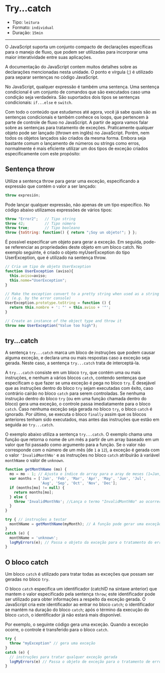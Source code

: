 # Try...catch

* Tipo: `leitura`
* Formato: `individual`
* Duração: `15min`

***

O JavaScript suporta um conjunto compacto de declarações específicas para o
manejo de fluxo, que podem ser utilizadas para incorporar uma maior
interatividade entre suas aplicações.

A documentação do JavaScript contem muitos detalhes sobre as declarações
mencionadas nesta unidade. O ponto e vírgula (;) é utilizado para separar
sentenças no código JavaScript.

No JavaScript, qualquer expressão é também uma sentença. Uma sentença condicional
é um conjunto de comandos que são executados caso uma condição seja verdadeira.
São suportados dois tipos se sentenças condicionais: `if...else` e `switch`.

Com todo o conteúdo que estudamos até agora, você já sabe quais são as sentenças
condicionais e também conhece os loops, que pertencem à parte de controle de
fluxo no JavaScript. A partir de agora vamos falar sobre as sentenças para
tratamento de exceções. Praticamente qualquer objeto pode ser lançado (_thrown_
em inglês) no JavaScript. Porém, nem todos os objetos lançados são criados da
mesma forma. Embora seja bastante comum o lançamento de números ou strings como
erros, normalmente é mais eficiente utilizar um dos tipos de exceção criados
especificamente com este propósito:

## Sentença throw

Utilize a sentença throw para gerar uma exceção, especificando a expressão que
contém o valor a ser lançado:

```js
throw expresión;
```

Pode lançar qualquer expressão, não apenas de um tipo específico. No código
abaixo utilizamos expressões de vários tipos:

```js
throw "Error2";   // Tipo string
throw 42;         // Tipo número
throw true;       // Tipo booleano
throw {toString: function() { return "¡Soy un objeto!"; } };
```

É possível especificar um objeto para gerar a exceção. Em seguida, pode-se
referenciar as propriedades deste objeto em um bloco catch. No exemplo seguinte,
é criado o objeto myUserException do tipo UserException, que é utilizado na
sentença throw.

```js
// Cria um tipo de objeto UserException
function UserException (aviso){
  this.aviso=aviso;
  this.nome="UserException";
}

// Make the exception convert to a pretty string when used as a string
// (e.g. by the error console)
UserException.prototype.toString = function () {
  return this.nombre + ': "' + this.aviso + '"';
}

// Create an instance of the object type and throw it
throw new UserException("Value too high");
```

## try...catch

A sentença `try...catch` marca um bloco de instruções que podem causar alguma
exceção, e declara uma ou mais respostas caso a exceção seja gerada. Neste caso,
a sentença `try...catch` trata de interceptá-la.

A `try...catch` consiste em um bloco `try`, que contém uma ou mais instruções, e
nenhum a vários blocos `catch`, contendo sentenças que especificam o que fazer
se uma exceção é pega no bloco `try`. É desejável que as instruções dentro do
bloco `try` sejam executadas com êxito, caso contrário cairão no bloco `catch`
para serem controladas. Se nenhuma instrução dentro do bloco `try` (ou em uma
função chamada dentro do bloco) gera uma exceção, o controle passa imediatamente
para o bloco `catch`. Caso nenhuma exceção seja gerada no bloco `try`, o bloco
`catch` é ignorado. Por último, se executa o bloco `finally` assim que os blocos
anteriores tenham sido executados, mas antes das instruções que estão em seguida
ao `try...catch`.

O exemplo abaixo utiliza a sentença `try...catch`. O exemplo chama uma função
que retorna o nome de um mês a partir de um array baseado em um valor que foi
passado como argumento para a função. Se o valor não corresponde com o número de
um mês (de `1` a `12`), a exceção é gerada com o valor `'InvalidMonthNo'` e as
instruções no bloco `catch` atribuirão à variável `monthName` o valor de `unknown`.

```js
function getMonthName (mo) {
  mo = mo - 1; // Ajusta o índice do array para o aray de meses (1=Jan, 12=Dec)
  var months = ['Jan', 'Feb', 'Mar', 'Apr', 'May', 'Jun', 'Jul',
                'Aug', 'Sep', 'Oct', 'Nov', 'Dec'];
  if (months[mo] != null) {
    return months[mo];
  } else {
    throw 'InvalidMonthNo'; //Lança o termo "InvalidMonthNo" ao ocorrer uma exceção
  }
}

try { // instruções a testar
  monthName = getMonthName(myMonth); // A função pode gerar uma exceção
}
catch (e) {
  monthName = 'unknown';
  logMyErrors(e); // Passa o objeto da exceção para o tratamento do erro
}
```

## O bloco catch

Um bloco `catch` é utilizado para tratar todas as exceções que possam ser geradas
no bloco `try`.

O bloco `catch` especifica um identificador (catchID na sintaxe anterior) que
mantem o valor especificado pela sentença `throw`; este identificador pode ser
utilizado para obter informações a respeito da exceção gerada. O JavaScript cria
este identificador ao entrar no bloco `catch`; o identificador se mantém na
duração do bloco `catch`; após o término da execução do bloco `catch`, o
identificador já não estará mais disponível.

Por exemplo, o seguinte código gera uma exceção. Quando a exceção ocorre, o
controle é transferido para o bloco `catch`.

```js
try {
  throw "myException" // gera uma exceção
}
catch (e) {
  // instruções para tratar qualquer exceção gerada
  logMyErrors(e) // Passa o objeto de exceção para o tratamento de erros
}
```
